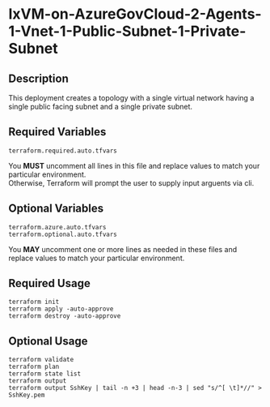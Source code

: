 # IxVM-on-AzureGovCloud-2-Agents-1-Vnet-1-Public-Subnet-1-Private-Subnet

## Description
This deployment creates a topology with a single virtual network having a single public facing subnet and a single private subnet.

## Required Variables
```
terraform.required.auto.tfvars
```
You **MUST** uncomment all lines in this file and replace values to match your particular environment.  
Otherwise, Terraform will prompt the user to supply input arguents via cli.

## Optional Variables
```
terraform.azure.auto.tfvars
terraform.optional.auto.tfvars
```
You **MAY** uncomment one or more lines as needed in these files and replace values to match your particular environment.

## Required Usage
```
terraform init
terraform apply -auto-approve
terraform destroy -auto-approve
```

## Optional Usage
```
terraform validate
terraform plan
terraform state list
terraform output
terraform output SshKey | tail -n +3 | head -n-3 | sed "s/^[ \t]*//" > SshKey.pem
```